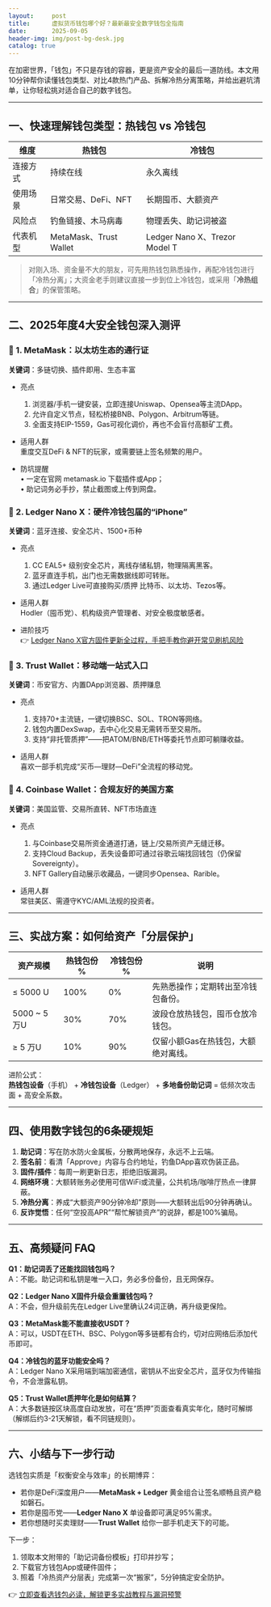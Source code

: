 ```yaml
---
layout:     post
title:      虚拟货币钱包哪个好？最新最安全数字钱包全指南
date:       2025-09-05
header-img: img/post-bg-desk.jpg
catalog: true
---
```


在加密世界，「钱包」不只是存钱的容器，更是资产安全的最后一道防线。本文用10分钟帮你读懂钱包类型、对比4款热门产品、拆解冷热分离策略，并给出避坑清单，让你轻松挑对适合自己的数字钱包。

---

## 一、快速理解钱包类型：热钱包 vs 冷钱包

| 维度 | 热钱包 | 冷钱包 |
| --- | --- | --- |
| 连接方式 | 持续在线 | 永久离线 |
| 使用场景 | 日常交易、DeFi、NFT | 长期囤币、大额资产 |
| 风险点 | 钓鱼链接、木马病毒 | 物理丢失、助记词被盗 |
| 代表机型 | MetaMask、Trust Wallet | Ledger Nano X、Trezor Model T |

> 对刚入场、资金量不大的朋友，可先用热钱包熟悉操作，再配冷钱包进行「冷热分离」；大资金老手则建议直接一步到位上冷钱包，或采用「**冷热组合**」的保管策略。

---

## 二、2025年度4大安全钱包深入测评

### 🥇 1. MetaMask：以太坊生态的通行证  
**关键词**：多链切换、插件即用、生态丰富  

- 亮点  
  1. 浏览器/手机一键安装，立即连接Uniswap、Opensea等主流DApp。  
  2. 允许自定义节点，轻松桥接BNB、Polygon、Arbitrum等链。  
  3. 全面支持EIP-1559，Gas可视化调价，再也不会盲付高额矿工费。  

- 适用人群  
  重度交互DeFi & NFT的玩家，或需要链上签名频繁的用户。

- 防坑提醒  
  • 一定在官网 metamask.io 下载插件或App；  
  • 助记词务必手抄，禁止截图或上传到网盘。  

### 🥇 2. Ledger Nano X：硬件冷钱包届的“iPhone”  
**关键词**：蓝牙连接、安全芯片、1500+币种  

- 亮点  
  1. CC EAL5+ 级别安全芯片，离线存储私钥，物理隔离黑客。  
  2. 蓝牙直连手机，出门也无需数据线即可转账。  
  3. 通过Ledger Live可直接购买/质押 比特币、以太坊、Tezos等。  

- 适用人群  
  Hodler（囤币党）、机构级资产管理者、对安全极度敏感者。

- 进阶技巧  
  👉 [Ledger Nano X官方固件更新全过程，手把手教你避开常见刷机风险](https://okxdog.com/)

### 🥇 3. Trust Wallet：移动端一站式入口  
**关键词**：币安官方、内置DApp浏览器、质押赚息  

- 亮点  
  1. 支持70+主流链，一键切换BSC、SOL、TRON等网络。  
  2. 钱包内置DexSwap，去中心化交易无需转币至交易所。  
  3. 支持“非托管质押”——把ATOM/BNB/ETH等委托节点即可躺赚收益。  

- 适用人群  
  喜欢一部手机完成“买币—理财—DeFi”全流程的移动党。

### 🥇 4. Coinbase Wallet：合规友好的美国方案  
**关键词**：美国监管、交易所直转、NFT市场直连  

- 亮点  
  1. 与Coinbase交易所资金通道打通，链上/交易所资产无缝迁移。  
  2. 支持Cloud Backup，丢失设备即可通过谷歌云端找回钱包（仍保留Sovereignty）。  
  3. NFT Gallery自动展示收藏品，一键同步Opensea、Rarible。  

- 适用人群  
  常驻美区、需遵守KYC/AML法规的投资者。

---

## 三、实战方案：如何给资产「分层保护」

| 资产规模 | 热钱包份 % | 冷钱包份 % | 说明 |
| --- | --- | --- | --- |
| ≤ 5000 U | 100% | 0% | 先熟悉操作；定期转出至冷钱包备份。 |
| 5000 ~ 5 万U | 30% | 70% | 波段仓放热钱包，囤币仓放冷钱包。 |
| ≥ 5 万U | 10% | 90% | 仅留小额Gas在热钱包，大额绝对离线。 |

进阶公式：  
**热钱包设备**（手机） + **冷钱包设备**（Ledger） + **多地备份助记词** = 低频次攻击面 + 高安全系数。

---

## 四、使用数字钱包的6条硬规矩

1. **助记词**：写在防水防火金属板，分散两地保存，永远不上云端。  
2. **签名前**：看清「Approve」内容与合约地址，钓鱼DApp喜欢伪装正品。  
3. **固件/插件**：每周一刷更新日志，拒绝旧版漏洞。  
4. **网络环境**：大额转账务必使用可信WiFi或流量，公共机场/咖啡厅热点一律屏蔽。  
5. **冷热分离**：养成“大额资产90分钟冷却”原则——大额转出后90分钟再确认。  
6. **反诈觉悟**：任何“空投高APR”“帮忙解锁资产”的说辞，都是100%骗局。  

---

## 五、高频疑问 FAQ

**Q1：助记词丢了还能找回钱包吗？**  
A：不能。助记词和私钥是唯一入口，务必多份备份，且无网保存。

**Q2：Ledger Nano X固件升级会重置钱包吗？**  
A：不会，但升级前先在Ledger Live里确认24词正确，再升级更保险。

**Q3：MetaMask能不能直接收USDT？**  
A：可以，USDT在ETH、BSC、Polygon等多链都有合约，切对应网络后添加代币即可。

**Q4：冷钱包的蓝牙功能安全吗？**  
A：Ledger Nano X采用端到端加密通信，密钥从不出安全芯片，蓝牙仅为传输指令，不会泄露私钥。

**Q5：Trust Wallet质押年化是如何结算？**  
A：大多数链按区块高度自动发放，可在“质押”页面查看真实年化，随时可解绑（解绑后约3-21天解锁，看不同链规则）。

---

## 六、小结与下一步行动

选钱包实质是「权衡安全与效率」的长期博弈：  
- 若你是DeFi深度用户——**MetaMask + Ledger** 黄金组合让签名顺畅且资产稳如磐石。  
- 若你是囤币党——**Ledger Nano X** 单设备即可满足95%需求。  
- 若你想随时买卖理财——**Trust Wallet** 给你一部手机走天下的可能。  

下一步：  
1. 领取本文附带的「助记词备份模板」打印并抄写；  
2. 下载官方钱包App或硬件固件；  
3. 照着「冷热资产分层表」完成第一次“搬家”，5分钟搞定安全防护。

👉 [立即查看选钱包必读，解锁更多实战教程与漏洞预警](https://okxdog.com/)